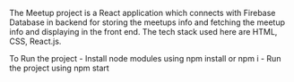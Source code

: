 The Meetup project is a React application which connects with Firebase Database in backend for storing the meetups info and fetching the meetup info and displaying in the front end. The tech stack used here are HTML, CSS, React.js.

To Run the project 
    - Install node modules using npm install or npm i
    - Run the project using npm start